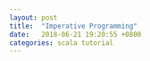 ```yaml
---
layout: post
title:  "Imperative Programming"
date:   2018-06-21 19:20:55 +0800
categories: scala tutorial
---
```


